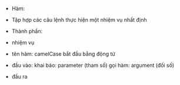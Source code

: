- Hàm:
+ Tập hợp các câu lệnh thực hiện một nhiệm vụ nhất định

- Thành phần:
+ nhiệm vụ
+ tên hàm:
    camelCase
    bắt đầu bằng động từ

+ đầu vào:
    khai báo: parameter (tham số)
    gọi hàm: argument (đối số)
+ đầu ra